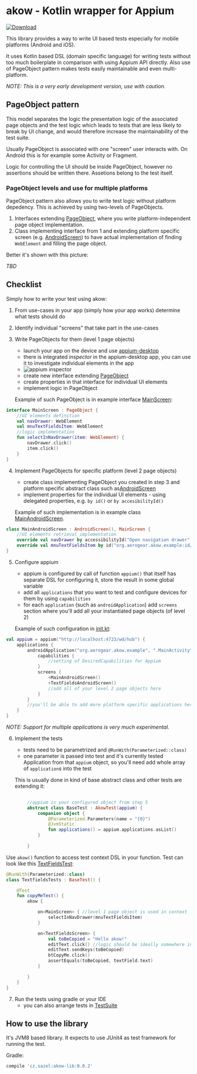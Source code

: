 # akow - Kotlin wrapper for Appium

[ ![Download](https://api.bintray.com/packages/vsazel/akow/akow-lib/images/download.svg) ](https://bintray.com/vsazel/akow/akow-lib/_latestVersion)

This library provides a way to write UI based tests especially for mobile platforms (Android and iOS).

It uses Kotlin based DSL (domain specific language) for writing tests without too much boilerplate in comparison with using Appium API directly. 
Also use of PageObject pattern makes tests easily maintainable and even multi-platform.

_NOTE: This is a very early development version, use with caution._

## PageObject pattern

This model separates the logic the presentation logic of the associated page objects and the test logic which leads to tests that are less likely to break by UI change, and would therefore increase 
the maintainability of the test suite.

Usually PageObject is associated with one "screen" user interacts with. On Android this is for example some Activity or Fragment.  

Logic for controlling the UI should be inside PageObject, however no assertions should be written there. Assetions belong to the test itself. 

### PageObject levels and use for multiple platforms 
PageObject pattern also allows you to write test logic without platform depedency. This is achieved by using two-levels of PageObjects.

 1. Interfaces extending [PageObject](lib/src/main/kotlin/org/aerogear/akow/pageobject/PageObject.kt), where you write platform-independent page object implementation.
 2. Class implementing interface from 1 and extending platform specific screen (e.g. [AndroidScreen](lib/src/main/kotlin/org/aerogear/akow/pageobject/AndroidScreen.kt)) to have actual implementation of finding
   `WebElement` and filling the page object.

Better it's shown with this picture:

_TBD_

## Checklist

Simply how to write your test using akow:

   1. From use-cases in your app (simply how your app works) determine what tests should do   
   2. Identify individual "screens" that take part in the use-cases
   3. Write PageObjects for them (level 1 page objects)
        * launch your app on the device and use [appium-desktop](https://github.com/appium/appium-desktop)
        * there is integrated *inspector* in the appium-desktop app, you can use it to investigate individual elements in the app
        * ![appium inspector](.images/appium_inspector.png)
        * create new interface extending [PageObject](lib/src/main/kotlin/org/aerogear/akow/pageobject/PageObject.kt)
        * create properties in that interface for individual UI elements
        * implement logic in PageObject
        
        Example of such PageObject is in example interface [MainScreen](example-test/src/test/kotlin/pageobjects/MainScreen.kt):

```kotlin
interface MainScreen : PageObject {
    //UI elements definition
    val navDrawer: WebElement
    val mnuTextFieldsItem: WebElement
    //logic implementation
    fun selectInNavDrawer(item: WebElement) {
        navDrawer.click()
        item.click()
    }
}
```        
        
   4. Implement PageObjects for specific platform (level 2 page objects)
        * create class implementing PageObject you created in step 3 and platform specific abstract class such as[AndroidScreen](lib/src/main/kotlin/org/aerogear/akow/pageobject/AndroidScreen.kt)
        * implement properties for the individual UI elements - using delegated properties, e.g. `by id()` or `by accesibilityId()`
        
        Example of such implementation is in example class [MainAndroidScreen](example-test/src/test/kotlin/pageobjects/android/MainAndroidScreen.kt).

```kotlin
class MainAndroidScreen : AndroidScreen(), MainScreen {
    //UI elements retrieval implementation
    override val navDrawer by accessibilityId("Open navigation drawer")
    override val mnuTextFieldsItem by id("org.aerogear.akow.example:id/design_menu_item_text")
}
``` 
   5. Configure appium
        * appium is configured by call of function `appium()` that itself has separate DSL for configuring it, store the result in some global variable
        * add all `applications` that you want to test and configure devices for them by using `capabilities`
        * for each `application` (such as `androidApplication`) add `screens` section where you'll add all your instantiated page objects (of level 2)

        Example of such configuration in [init.kt](example-test/src/test/kotlin/init.kt): 
```kotlin
val appium = appium("http://localhost:4723/wd/hub") {
    applications { 
        androidApplication("org.aerogear.akow.example", ".MainActivity") {
            capabilities {
                //setting of DesiredCapabilities for Appium 
            }
            screens {
                +MainAndroidScreen()
                +TextFieldsAndroidScreen()
                //add all of your level 2 page objects here
            }
        }
        //you'll be able to add more platform specific applications here (in future)
    }
}
```     
_NOTE: Support for multiple applications is very much experimental._   
        
   6. Implement the tests 
        * tests need to be parametrized and `@RunWith(Parameterized::class)`
        * one parameter is passed into test and it's currently tested Application from that `appium` object, so you'll need add whole array of `application`s into the test
    
      This is usually done in kind of base abstract class and other tests are extending it:
      
```kotlin
        
        //appium is your configured object from step 5
        abstract class BaseTest : AkowTest(appium) {
            companion object {
                @Parameterized.Parameters(name = "{0}")
                @JvmStatic
                fun applications() = appium.applications.asList() 
            }
        
        }
```      
Use `akow()` function to access test context DSL in your function. Test can look like this [TextFieldsTest](example-test/src/test/kotlin/tests/TextfieldsTests.kt):

```kotlin
@RunWith(Parameterized::class)
class TextfieldsTests : BaseTest() {

    @Test
    fun copyMeTest() {
        akow {

            on<MainScreen> { //level 1 page object is used in context
                selectInNavDrawer(mnuTextFieldsItem)
            }

            on<TextFieldsScreen> {
                val toBeCopied = "Hello akow!"
                editText.click() //logic should be ideally somewhere in the page object, this is for demonstration 
                editText.sendKeys(toBeCopied)
                btCopyMe.click()
                assertEquals(toBeCopied, textField.text)
            }

        }
    }
}
```         


   7. Run the tests using gradle or your IDE
         * you can also arrange tests in [TestSuite](example-test/src/test/kotlin/TestSuite.kt)
                
   
## How to use  the library

It's JVM8 based library. It expects to use JUnit4 as test framework for running the test.

Gradle:
```groovy
compile 'cz.sazel:akow-lib:0.0.2'
```    
  
  
